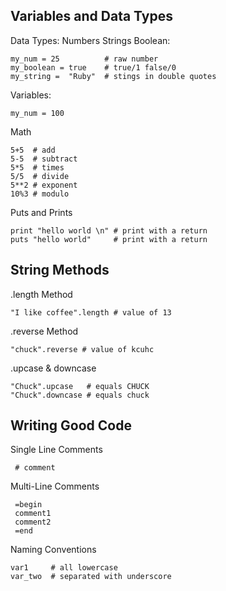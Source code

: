 

## Variables and Data Types
Data Types: Numbers Strings Boolean:
```
my_num = 25          # raw number
my_boolean = true    # true/1 false/0
my_string =  "Ruby"  # stings in double quotes
```
Variables:
```
my_num = 100
```
Math
```
5+5  # add
5-5  # subtract
5*5  # times
5/5  # divide
5**2 # exponent
10%3 # modulo
```
Puts and Prints
```
print "hello world \n" # print with a return
puts "hello world"     # print with a return
```
## String Methods
.length Method
```
"I like coffee".length # value of 13
```
.reverse Method
```
"chuck".reverse # value of kcuhc
```
.upcase & downcase
```
"Chuck".upcase   # equals CHUCK
"Chuck".downcase # equals chuck
```
## Writing Good Code
Single Line Comments
```
 # comment
```
Multi-Line Comments
```
 =begin
 comment1
 comment2
 =end
```
Naming Conventions
```
var1     # all lowercase
var_two  # separated with underscore
```

